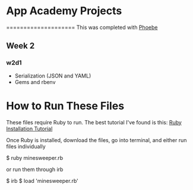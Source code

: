 # App Academy Projects
====================
This was completed with [Phoebe](https://github.com/phoebejhhong)

## Week 2
### w2d1
* Serialization (JSON and YAML)
* Gems and rbenv

# How to Run These Files
These files require Ruby to run. The best tutorial I've found is this: [Ruby Installation Tutorial](http://installrails.com/steps)

Once Ruby is installed, download the files, go into terminal, and either run files individually

$ ruby minesweeper.rb

or run them through irb

$ irb
$ load 'minesweeper.rb'

